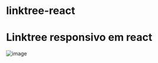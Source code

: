 # linktree-react
# Linktree responsivo em react

![image](https://user-images.githubusercontent.com/110608654/217297521-3abad0a0-3b82-4581-8779-f91f2ca22134.png)
